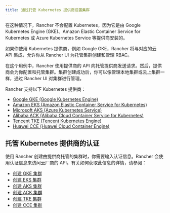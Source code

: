 ```yaml
---
title: 通过托管 Kubernetes 提供商设置集群
---
```


<head>
  <link rel="canonical" href="https://ranchermanager.docs.rancher.com/zh/how-to-guides/new-user-guides/kubernetes-clusters-in-rancher-setup/set-up-clusters-from-hosted-kubernetes-providers"/>
</head>

在这种情况下，Rancher 不会配置 Kubernetes，因为它是由 Google Kubernetes Engine (GKE)、Amazon Elastic Container Service for Kubernetes 或 Azure Kubernetes Service 等提供商安装的。

如果你使用 Kubernetes 提供商，例如 Google GKE，Rancher 将与对应的云 API 集成，允许你从 Rancher UI 为托管集群创建和管理 RBAC。

在这个用例中，Rancher 使用提供商的 API 向托管提供商发送请求。然后，提供商会为你配置和托管集群。集群创建成功后，你可以像管理本地集群或云上集群一样，通过 Rancher UI 对集群进行管理。

Rancher 支持以下 Kubernetes 提供商：

- [Google GKE (Google Kubernetes Engine)](https://cloud.google.com/kubernetes-engine/)
- [Amazon EKS (Amazon Elastic Container Service for Kubernetes)](https://aws.amazon.com/eks/)
- [Microsoft AKS (Azure Kubernetes Service)](https://azure.microsoft.com/en-us/services/kubernetes-service/)
- [Alibaba ACK (Alibaba Cloud Container Service for Kubernetes)](https://www.alibabacloud.com/product/kubernetes)
- [Tencent TKE (Tencent Kubernetes Engine)](https://intl.cloud.tencent.com/product/tke)
- [Huawei CCE (Huawei Cloud Container Engine)](https://www.huaweicloud.com/en-us/product/cce.html)

## 托管 Kubernetes 提供商的认证

使用 Rancher 创建由提供商托管的集群时，你需要输入认证信息。Rancher 会使用认证信息来访问云厂商的 API。有关如何获取此信息的详情，请参阅：

- [创建 GKE 集群](gke.md)
- [创建 EKS 集群](eks.md)
- [创建 AKS 集群](aks.md)
- [创建 ACK 集群](alibaba.md)
- [创建 TKE 集群](tencent.md)
- [创建 CCE 集群](huawei.md)
